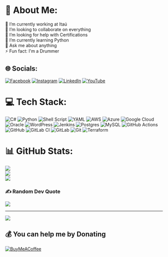 # 💫 About Me:
🔭 I’m currently working at Itaú<br>👯 I’m looking to collaborate on everything<br>🤝 I’m looking for help with Certifications<br>🌱 I’m currently learning Python<br>💬 Ask me about anything<br>⚡ Fun fact: I'm a Drummer


## 🌐 Socials:
[![Facebook](https://img.shields.io/badge/Facebook-%231877F2.svg?logo=Facebook&logoColor=white)](https://facebook.com/luis.hoshino) [![Instagram](https://img.shields.io/badge/Instagram-%23E4405F.svg?logo=Instagram&logoColor=white)](https://instagram.com/luishoshino) [![LinkedIn](https://img.shields.io/badge/LinkedIn-%230077B5.svg?logo=linkedin&logoColor=white)](https://linkedin.com/in/luisgustavohoshino/) [![YouTube](https://img.shields.io/badge/YouTube-%23FF0000.svg?logo=YouTube&logoColor=white)](https://youtube.com/@lghoshino) 

# 💻 Tech Stack:
![C#](https://img.shields.io/badge/c%23-%23239120.svg?style=flat&logo=csharp&logoColor=white) ![Python](https://img.shields.io/badge/python-3670A0?style=flat&logo=python&logoColor=ffdd54) ![Shell Script](https://img.shields.io/badge/shell_script-%23121011.svg?style=flat&logo=gnu-bash&logoColor=white) ![YAML](https://img.shields.io/badge/yaml-%23ffffff.svg?style=flat&logo=yaml&logoColor=151515) ![AWS](https://img.shields.io/badge/AWS-%23FF9900.svg?style=flat&logo=amazon-aws&logoColor=white) ![Azure](https://img.shields.io/badge/azure-%230072C6.svg?style=flat&logo=microsoftazure&logoColor=white) ![Google Cloud](https://img.shields.io/badge/GoogleCloud-%234285F4.svg?style=flat&logo=google-cloud&logoColor=white) ![Oracle](https://img.shields.io/badge/Oracle-F80000?style=flat&logo=oracle&logoColor=white) ![WordPress](https://img.shields.io/badge/WordPress-%23117AC9.svg?style=flat&logo=WordPress&logoColor=white) ![Jenkins](https://img.shields.io/badge/jenkins-%232C5263.svg?style=flat&logo=jenkins&logoColor=white) ![Postgres](https://img.shields.io/badge/postgres-%23316192.svg?style=flat&logo=postgresql&logoColor=white) ![MySQL](https://img.shields.io/badge/mysql-4479A1.svg?style=flat&logo=mysql&logoColor=white) ![GitHub Actions](https://img.shields.io/badge/github%20actions-%232671E5.svg?style=flat&logo=githubactions&logoColor=white) ![GitHub](https://img.shields.io/badge/github-%23121011.svg?style=flat&logo=github&logoColor=white) ![GitLab CI](https://img.shields.io/badge/gitlab%20CI-%23181717.svg?style=flat&logo=gitlab&logoColor=white) ![GitLab](https://img.shields.io/badge/gitlab-%23181717.svg?style=flat&logo=gitlab&logoColor=white) ![Git](https://img.shields.io/badge/git-%23F05033.svg?style=flat&logo=git&logoColor=white) ![Terraform](https://img.shields.io/badge/terraform-%235835CC.svg?style=flat&logo=terraform&logoColor=white)
# 📊 GitHub Stats:
![](https://github-readme-stats.vercel.app/api?username=lghoshino&theme=dark&hide_border=true&include_all_commits=true&count_private=false)<br/>
![](https://github-readme-streak-stats.herokuapp.com/?user=lghoshino&theme=dark&hide_border=true)<br/>
![](https://github-readme-stats.vercel.app/api/top-langs/?username=lghoshino&theme=dark&hide_border=true&include_all_commits=true&count_private=false&layout=compact)

### ✍️ Random Dev Quote
![](https://quotes-github-readme.vercel.app/api?type=horizontal&theme=radical)

---
[![](https://visitcount.itsvg.in/api?id=lghoshino&icon=0&color=1)](https://visitcount.itsvg.in)

  ## 💰 You can help me by Donating
  [![BuyMeACoffee](https://img.shields.io/badge/Buy%20Me%20a%20Coffee-ffdd00?style=for-the-badge&logo=buy-me-a-coffee&logoColor=black)](https://buymeacoffee.com/https://buymeacoffee.com/lghoshino) 

  
<!-- Proudly created with GPRM ( https://gprm.itsvg.in ) -->